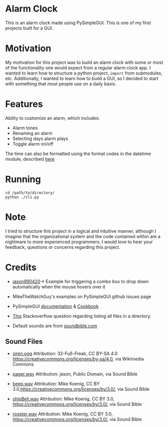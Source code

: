 # Alarm Clock

This is an alarm clock made using PySimpleGUI. This is one of my first projects built for a GUI.

# Motivation

My motivation for this project was to build an alarm clock with some or most of the functionality one would expect from a regular alarm clock app. I wanted to learn how to structure a python project, `import` from submodules, etc. Additionally, I wanted to learn how to build a GUI, so I decided to start with something that most people use on a daily basis.

# Features

Ability to customize an alarm, which includes:
- Alarm tones
- Renaming an alarm
- Selecting days alarm plays
- Toggle alarm on/off

The time can also be formatted using the format codes in the datetime module, described [here](https://docs.python.org/3/library/datetime.html)

# Running
```
cd /path/to/directory/
python ./cli.py
```
# Note

I tried to structure this project in a logical and intuitive manner, although I imagine that the organizational system and the code contained within are a nightmare to more experienced programmers. I would love to hear your feedback, questions or concerns regarding this project.

# Credits

- [jason990420](https://github.com/PySimpleGUI/PySimpleGUI/issues/3668 )-> Example for triggering a combo box to drop down automatically when the mouse hovers over it

- MikeTheWatchGuy's examples on PySimpleGUI github issues page

- PySimpleGUI [documentation](https://pysimplegui.readthedocs.io/en/latest/) & [Cookbook](https://pysimplegui.readthedocs.io/en/latest/cookbook/)

- [This](https://stackoverflow.com/questions/3207219/how-do-i-list-all-files-of-a-directory) Stackoverflow question regarding listing all files in a directory.

- Default sounds are from [soundbible.com](https://soundbible.com/)

## Sound Files

- [siren.ogg](https://commons.wikimedia.org/wiki/File:Alarm_(Sirenenprobe_am_5._Oktober_2019)_in_%C3%96sterreich_1_Min_auf_und_ab.ogg) Attribution: 32-Fuß-Freak, CC BY-SA 4.0 <https://creativecommons.org/licenses/by-sa/4.0>, via Wikimedia Commons

- [pager.wav](https://soundbible.com/1766-Fire-Pager.html) Attribution: jason, Public Domain, via Sound Bible

- [beep.wav](https://soundbible.com/1251-Beep.html) Attribution: Mike Koenig, CC BY 3.0,<https://creativecommons.org/licenses/by/3.0/>, via Sound Bible

- [shipBell.wav](https://soundbible.com/1746-Ship-Bell.html) Attribution: Mike Koenig, CC BY 3.0, <https://creativecommons.org/licenses/by/3.0/>, via Sound Bible

- [rooster.wav](https://soundbible.com/1218-Rooster-Crow.html) Attribution: Mike Koenig, CC BY 3.0, <https://creativecommons.org/licenses/by/3.0/>, via Sound Bible

